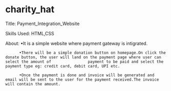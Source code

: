 # charity_hat
  Title: Payment_Integration_Website
  
  Skills Used: HTML,CSS
  
  About:  •It is a simple website where payment gateway is intigrated.
  
          •There will be a simple donation button on homepage.On click the donate button, the user will land on the payment page where user can select the amount of                payment to be paid and select the payment type eg: credit card, debit card, UPI etc.
          
          •Once the payment is done and invoice will be generated and email will be sent to the user for the payment received.The invoice will contain the amount.
